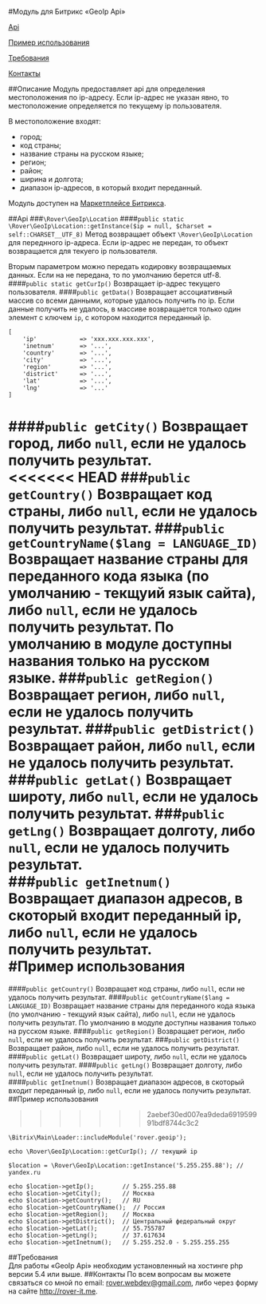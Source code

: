 #Модуль для Битрикс «GeoIp Api»

[Api](#api)

[Пример использования](#Пример-использования)

[Требования](#Требования)

[Контакты](#Контакты)

##Описание
Модуль предоставляет api для определения местоположения по ip-адресу. Если ip-адрес не указан явно, то местоположение определяется по текущему ip пользователя.

В местоположение входят:

* город;
* код страны;
* название страны на русском языке;
* регион;
* район;
* ширина и долгота;
* диапазон ip-адресов, в который входит переданный.

Модуль доступен на [Маркетплейсе Битрикса](http://marketplace.1c-bitrix.ru/solutions/rover.geoip/).

##Api
###`\Rover\GeoIp\Location`
####`public static \Rover\GeoIp\Location::getInstance($ip = null, $charset = self::CHARSET__UTF_8)`
Метод возвращает объект `\Rover\GeoIp\Location` для переднного ip-адреса. Если ip-адрес не передан, то объект возвращается для текуего ip пользователя.

Вторым параметром можно передать кодировку возвращаемых данных. Если на не передана, то по умолчанию берется utf-8.
####`public static getCurIp()`
Возвращает ip-адрес текущего пользователя.
####`public getData()`
Возвращает ассоциативный массив со всеми данными, которые удалось получить по ip. Если данные получить не удалось, в массиве возвращается только один элемент с ключем `ip`, с котором находится переданный ip.

	[
		'ip'            => 'xxx.xxx.xxx.xxx',
		'inetnum'       => '...',
		'country'       => '...',
		'city'          => '...',
		'region'        => '...',
		'district'      => '...',
		'lat'           => '...',
		'lng'           => '...'
	]	
	
####`public getCity()`
Возвращает город, либо `null`, если не удалось получить результат.	
<<<<<<< HEAD
###`public getCountry()`
Возвращает код страны, либо `null`, если не удалось получить результат.	
###`public getCountryName($lang = LANGUAGE_ID)`
Возвращает название страны для переданного кода языка (по умолчанию - текщуий язык сайта), либо `null`, если не удалось получить результат. По умолчанию в модуле доступны названия только на русском языке.
###`public getRegion()`
Возвращает регион, либо `null`, если не удалось получить результат.	
###`public getDistrict()`
Возвращает район, либо `null`, если не удалось получить результат.
###`public getLat()`
Возвращает широту, либо `null`, если не удалось получить результат.	
###`public getLng()`
Возвращает долготу, либо `null`, если не удалось получить результат.					
###`public getInetnum()`
Возвращает диапазон адресов, в скоторый входит переданный ip, либо `null`, если не удалось получить результат.	
#Пример использования
=======
####`public getCountry()`
Возвращает код страны, либо `null`, если не удалось получить результат.	
####`public getCountryName($lang = LANGUAGE_ID)`
Возвращает название страны для переданного кода языка (по умолчанию - текщуий язык сайта), либо `null`, если не удалось получить результат. По умолчанию в модуле доступны названия только на русском языке.
####`public getRegion()`
Возвращает регион, либо `null`, если не удалось получить результат.	
###`public getDistrict()`
Возвращает район, либо `null`, если не удалось получить результат.
####`public getLat()`
Возвращает широту, либо `null`, если не удалось получить результат.	
####`public getLng()`
Возвращает долготу, либо `null`, если не удалось получить результат.					
####`public getInetnum()`
Возвращает диапазон адресов, в скоторый входит переданный ip, либо `null`, если не удалось получить результат.	
##Пример использования
>>>>>>> 2aebef30ed007ea9deda691959991bdf8744c3c2

	\Bitrix\Main\Loader::includeModule('rover.geoip');

	echo \Rover\GeoIp\Location::getCurIp(); // текущий ip

	$location = \Rover\GeoIp\Location::getInstance('5.255.255.88'); // yandex.ru
	
	echo $location->getIp();        // 5.255.255.88
	echo $location->getCity();      // Москва
	echo $location->getCountry();   // RU
	echo $location->getCountryName();  // Россия
	echo $location->getRegion();    // Москва
	echo $location->getDistrict();  // Центральный федеральный округ
	echo $location->getLat();       // 55.755787
	echo $location->getLng();       // 37.617634
	echo $location->getInetnum();   // 5.255.252.0 - 5.255.255.255
	
##Требования	
Для работы «GeoIp Api» необходим установленный на хостинге php версии 5.4 или выше.
##Контакты
По всем вопросам вы можете связаться со мной по email: rover.webdev@gmail.com, либо через форму на сайте http://rover-it.me.
